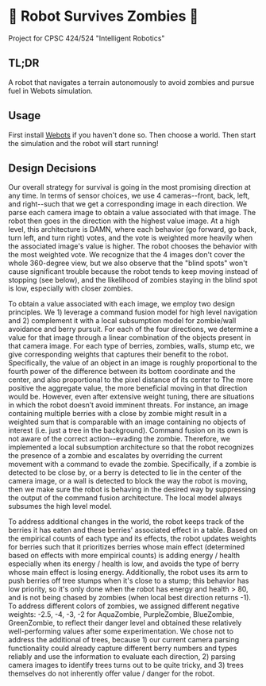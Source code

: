 # :construction: Robot Survives Zombies :construction:
Project for CPSC 424/524 "Intelligent Robotics"

## TL;DR
A robot that navigates a terrain autonomously to avoid zombies and pursue fuel in Webots simulation.

## Usage
First install [Webots](https://cyberbotics.com/) if you haven't done so. Then choose a world. Then start the simulation and the robot will start running!

## Design Decisions
Our overall strategy for survival is going in the most promising direction at any time. In terms of sensor choices, we use 4 cameras--front, back, left, and right--such that we get a corresponding image in each direction. We parse each camera image to obtain a value associated with that image. The robot then goes in the direction with the highest value image. At a high level, this architecture is DAMN, where each behavior (go forward, go back, turn left, and turn right) votes, and the vote is weighted more heavily when the associated image's value is higher. The robot chooses the behavior with the most weighted vote. We recognize that the 4 images don't cover the whole 360-degree view, but we also observe that the "blind spots" won't cause significant trouble because the robot tends to keep moving instead of stopping (see below), and the likelihood of zombies staying in the blind spot is low, especially with closer zombies.


To obtain a value associated with each image, we employ two design principles. We 1) leverage a command fusion model for high level navigation and 2) complement it with a local subsumption model for zombie/wall avoidance and berry pursuit. For each of the four directions, we determine a value for that image through a linear combination of the objects present in that camera image. For each type of berries, zombies, walls, stump etc, we give corresponding weights that captures their benefit to the robot. Specifically, the value of an object in an image is roughly proportional to the fourth power of the difference between its bottom coordinate and the center, and also proportional to the pixel distance of its center to The more positive the aggregate value, the more beneficial moving in that direction would be. However, even after extensive weight tuning, there are situations in which the robot doesn’t avoid imminent threats. For instance, an image containing multiple berries with a close by zombie might result in a weighted sum that is comparable with an image containing no objects of interest (i.e. just a tree in the background). Command fusion on its own is not aware of the correct action--evading the zombie. Therefore, we implemented a local subsumption architecture so that the robot recognizes the presence of a zombie and escalates by overriding the current movement with a command to evade the zombie. Specifically, if a zombie is detected to be close by, or a berry is detected to lie in the center of the camera image, or a wall is detected to block the way the robot is moving, then we make sure the robot is behaving in the desired way by suppressing the output of the command fusion architecture. The local model always subsumes the high level model. 


To address additional changes in the world, the robot keeps track of the berries it has eaten and these berries' associated effect in a table. Based on the empirical counts of each type and its effects, the robot updates weights for berries such that it prioritizes berries whose main effect (determined based on effects with more empirical counts) is adding energy / health especially when its energy / health is low, and avoids the type of berry whose main effect is losing energy. Additionally, the robot uses its arm to push berries off tree stumps when it's close to a stump; this behavior has low priority, so it's only done when the robot has energy and health > 80, and is not being chased by zombies (when local best direction returns -1). To address different colors of zombies, we assigned different negative weights: -2.5, -4, -3, -2 for AquaZombie, PurpleZombie, BlueZombie, GreenZombie, to reflect their danger level and obtained these relatively well-performing values after some experimentation. We chose not to address the additional of trees, because 1) our current camera parsing functionality could already capture different berry numbers and types reliably and use the information to evaluate each direction, 2) parsing camera images to identify trees turns out to be quite tricky, and 3) trees themselves do not inherently offer value / danger for the robot.
